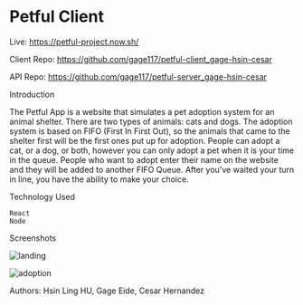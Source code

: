 # Petful Client

Live: https://petful-project.now.sh/

Client Repo: https://github.com/gage117/petful-client_gage-hsin-cesar

API Repo: https://github.com/gage117/petful-server_gage-hsin-cesar

Introduction

The Petful App is a website that simulates a pet adoption system for an animal shelter. There are two types of animals: cats and dogs. The adoption system is based on FIFO (First In First Out), so the animals that came to the shelter first will be the first ones put up for adoption. People can adopt a cat, or a dog, or both, however you can only adopt a pet when it is your time in the queue. People who want to adopt enter their name on the website and they will be added to another FIFO Queue. After you've waited your turn in line, you have the ability to make your choice.

Technology Used

    React
    Node

Screenshots

![landing](https://user-images.githubusercontent.com/47201201/81895555-5943b100-9567-11ea-9fc0-c12ac40a5668.png)

![adoption](https://user-images.githubusercontent.com/47201201/81895572-66f93680-9567-11ea-8162-af11e3828069.png)

Authors: Hsin Ling HU, Gage Eide, Cesar Hernandez
